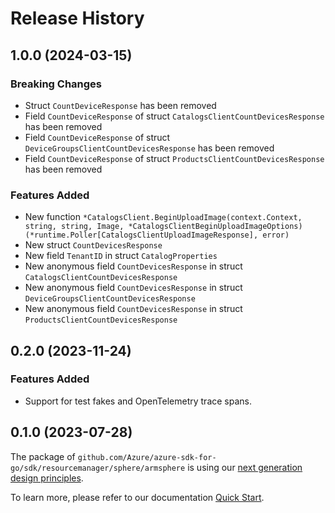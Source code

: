 # Release History

## 1.0.0 (2024-03-15)
### Breaking Changes

- Struct `CountDeviceResponse` has been removed
- Field `CountDeviceResponse` of struct `CatalogsClientCountDevicesResponse` has been removed
- Field `CountDeviceResponse` of struct `DeviceGroupsClientCountDevicesResponse` has been removed
- Field `CountDeviceResponse` of struct `ProductsClientCountDevicesResponse` has been removed

### Features Added

- New function `*CatalogsClient.BeginUploadImage(context.Context, string, string, Image, *CatalogsClientBeginUploadImageOptions) (*runtime.Poller[CatalogsClientUploadImageResponse], error)`
- New struct `CountDevicesResponse`
- New field `TenantID` in struct `CatalogProperties`
- New anonymous field `CountDevicesResponse` in struct `CatalogsClientCountDevicesResponse`
- New anonymous field `CountDevicesResponse` in struct `DeviceGroupsClientCountDevicesResponse`
- New anonymous field `CountDevicesResponse` in struct `ProductsClientCountDevicesResponse`


## 0.2.0 (2023-11-24)
### Features Added

- Support for test fakes and OpenTelemetry trace spans.


## 0.1.0 (2023-07-28)

The package of `github.com/Azure/azure-sdk-for-go/sdk/resourcemanager/sphere/armsphere` is using our [next generation design principles](https://azure.github.io/azure-sdk/general_introduction.html).

To learn more, please refer to our documentation [Quick Start](https://aka.ms/azsdk/go/mgmt).